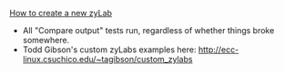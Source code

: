 [How to create a new zyLab](https://zybooks.zendesk.com/hc/en-us/articles/360012355613-How-to-create-a-new-zyLab)

* All "Compare output" tests run, regardless of whether things broke somewhere.
* Todd Gibson's custom zyLabs examples here: <http://ecc-linux.csuchico.edu/~tagibson/custom_zylabs>
